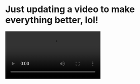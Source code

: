 

<h1>Just updating a video to make everything better, lol!</h1>


<video src="./src/assets/blue2.pm4"></video>